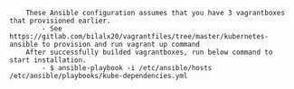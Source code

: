         These Ansible configuration assumes that you have 3 vagrantboxes that provisioned earlier.
            - See https://gitlab.com/bilalx20/vagrantfiles/tree/master/kubernetes-ansible to provision and run vagrant up command
        After successfully builded vagrantboxes, run below command to start installation.
            - $ ansible-playbook -i /etc/ansible/hosts /etc/ansible/playbooks/kube-dependencies.yml